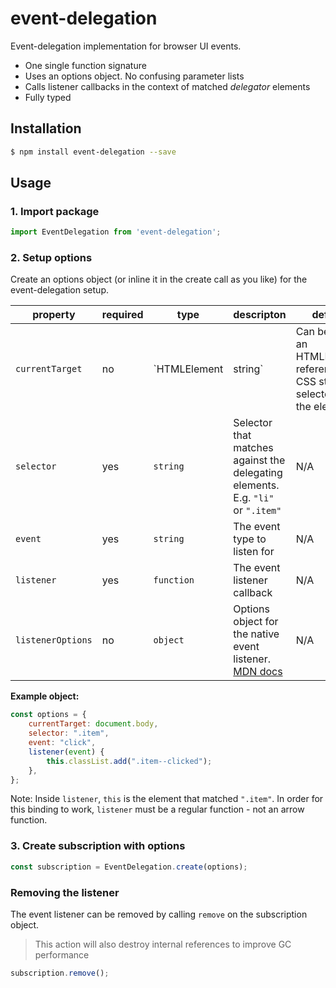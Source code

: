 # event-delegation

Event-delegation implementation for browser UI events.

- One single function signature
- Uses an options object. No confusing parameter lists
- Calls listener callbacks in the context of matched _delegator_ elements
- Fully typed

## Installation

```bash
$ npm install event-delegation --save
```

## Usage

### 1. Import package

```javascript
import EventDelegation from 'event-delegation';
```

### 2. Setup options

Create an options object (or inline it in the create call as you like) for the event-delegation setup.

| property          	| required 	| type                   	| descripton                                                                           	| default         	|
|-------------------	|----------	|------------------------	|--------------------------------------------------------------------------------------	|-----------------	|
| `currentTarget`   	| no       	| `HTMLElement | string` 	| Can be either an HTMLElement reference or a CSS style selector for the element.      	| `document.body` 	|
| `selector`        	| yes      	| `string`               	| Selector that matches against the delegating elements. E.g. `"li"` or `".item"`      	| N/A             	|
| `event`           	| yes      	| `string`               	| The event type to listen for                                                         	| N/A             	|
| `listener`        	| yes      	| `function`             	| The event listener callback                                                          	| N/A             	|
| `listenerOptions` 	| no       	| `object`               	| Options object for the native event listener. [MDN docs][mdn-event-listener-options] 	| N/A             	|

**Example object:**

```javascript
const options = {
    currentTarget: document.body,
    selector: ".item",
    event: "click",
    listener(event) {
        this.classList.add(".item--clicked");
    },
};
```

Note: Inside `listener`, `this` is the element that matched `".item"`. In order for this binding to work, `listener` must be a regular function - not an arrow function.

### 3. Create subscription with options
```javascript
const subscription = EventDelegation.create(options);
```

### Removing the listener

The event listener can be removed by calling `remove` on the subscription object.

> This action will also destroy internal references to improve GC performance
```javascript
subscription.remove();
```


[mdn-event-listener-options]: https://developer.mozilla.org/en-US/docs/Web/API/EventTarget/addEventListener#Other_notes
